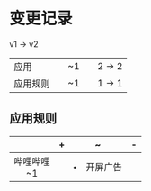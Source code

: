 # 变更记录

v1 -> v2

||||||
|-|:-:|:-:|:-:|:-:|
|应用||~1||2 -> 2|
|应用规则||~1||1 -> 1|

## 应用规则

||+|~|-|
|:-:|-|-|-|
|哔哩哔哩<br>~1||<li>开屏广告||
